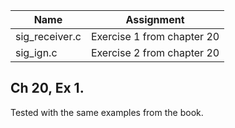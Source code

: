 | Name | Assignment |
| ---- | ---------- |
| sig_receiver.c  | Exercise 1 from chapter 20 |
| sig_ign.c  | Exercise 2 from chapter 20 |

## Ch 20, Ex 1.

Tested with the same examples from the book.

